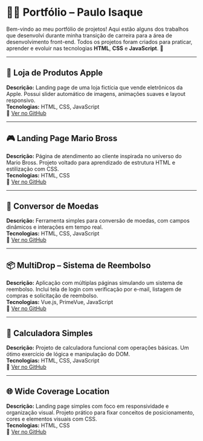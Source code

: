 # 👨‍💻 Portfólio – Paulo Isaque

Bem-vindo ao meu portfólio de projetos! Aqui estão alguns dos trabalhos que desenvolvi durante minha transição de carreira para a área de desenvolvimento front-end. Todos os projetos foram criados para praticar, aprender e evoluir nas tecnologias **HTML**, **CSS** e **JavaScript**. 🚀

---

## 🛒 Loja de Produtos Apple

**Descrição:** Landing page de uma loja fictícia que vende eletrônicos da Apple. Possui slider automático de imagens, animações suaves e layout responsivo.  
**Tecnologias:** HTML, CSS, JavaScript  
🔗 [Ver no GitHub](https://github.com/paulo2602/Projeto-Loja-App)

---

## 🎮 Landing Page Mario Bross

**Descrição:** Página de atendimento ao cliente inspirada no universo do Mario Bross. Projeto voltado para aprendizado de estrutura HTML e estilização com CSS.  
**Tecnologias:** HTML, CSS  
🔗 [Ver no GitHub](https://github.com/paulo2602/Site-para-atendimento---Mario-Bros)

---

## 💱 Conversor de Moedas

**Descrição:** Ferramenta simples para conversão de moedas, com campos dinâmicos e interações em tempo real.  
**Tecnologias:** HTML, CSS, JavaScript  
🔗 [Ver no GitHub](https://github.com/paulo2602/Conversor-de-moedas)

---

## 📦 MultiDrop – Sistema de Reembolso

**Descrição:** Aplicação com múltiplas páginas simulando um sistema de reembolso. Inclui tela de login com verificação por e-mail, listagem de compras e solicitação de reembolso.  
**Tecnologias:** Vue.js, PrimeVue, JavaScript  
🔗 [Ver no GitHub](https://github.com/paulo2602/MultiDrop-reembolso)

---

## 🔢 Calculadora Simples

**Descrição:** Projeto de calculadora funcional com operações básicas. Um ótimo exercício de lógica e manipulação do DOM.  
**Tecnologias:** HTML, CSS, JavaScript  
🔗 [Ver no GitHub](https://github.com/seu-usuario/Calculadora)

---

## 🌐 Wide Coverage Location

**Descrição:** Landing page simples com foco em responsividade e organização visual. Projeto prático para fixar conceitos de posicionamento, cores e elementos visuais com CSS.  
**Tecnologias:** HTML, CSS  
🔗 [Ver no GitHub](https://github.com/paulo2602/Projeto-Wide-coverage-location)
